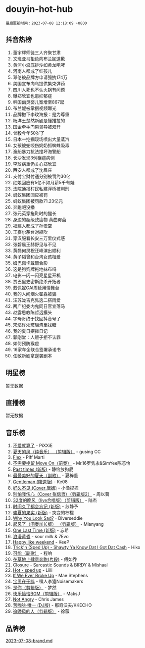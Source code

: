 # douyin-hot-hub

`最后更新时间：2023-07-08 12:18:09 +0800`

## 抖音热榜

1. 董宇辉师徒三人齐聚甘肃
1. 文班亚马拒绝向布兰妮道歉
1. 黄河小浪底排沙如黄龙咆哮
1. 河南人都成了红孩儿
1. 邓伦被品牌方申请强执174万
1. 美国宣布向乌提供集束弹药
1. 四川人死也不认火锅有问题
1. 曝郑欣宜也患抑郁症
1. 韩国幽灵婴儿案增至867起
1. 布兰妮被掌掴视频曝光
1. 品牌撤下李玟海报：是为尊重
1. 杨洋王楚然新剧是懂推拉的
1. 国企牵手门男领导被双开
1. 曾毅今年50岁了
1. 日本一挖掘现场喷出大量蒸汽
1. 女孩被蛇咬伤奶奶抓蜘蛛吸毒
1. 渔船暴力抗法撞坏海警船
1. 长沙发现3例猴痘病例
1. 李玟病重仍关心郑欣宜
1. 西安人都成了沈眉庄
1. 支付宝财付通分别被罚约30亿
1. 红娘回应有5亿不如月薪5千有娃
1. 法院通报村民私建浮桥被判刑
1. 蚂蚁集团回应被罚
1. 蚂蚁集团被罚款71.23亿元
1. 奔跑吧没播
1. 张元英穿拖鞋时的腿长
1. 身边的超级致癌物 黄曲霉菌
1. 福建人都成了孙悟空
1. 王嘉尔茅台对瓶吹
1. 穿汉服看长安三万里仪式感
1. 张碧晨王赫野见与不见
1. 黄磊何炅祝汪峰演出顺利
1. 黄子韬曾和台湾女孩相爱
1. 姆巴佩卡戴珊合影
1. 这是狗狗牌拖地抹布吗
1. 电影一闪一闪亮星星开机
1. 贾巴里史密斯绝杀开拓者
1. 戴佩妮GAI周延用情舞台
1. 我的人间烟火翟淼被骗
1. 汪苏泷吉克隽逸二搭雨爱
1. 两广纪委内鬼同日官宣落马
1. 赵露思教陈哲远摸头
1. 字母哥终于找回抖音号了
1. 宋焰许沁玻璃渣里找糖
1. 我的夏日摆摊日记
1. 郭刚堂：人贩子拒不认罪
1. 如何预防猴痘
1. 16家车企联合签署承诺书
1. 任敏新剧拿逆袭剧本

## 明星榜

暂无数据

## 直播榜

暂无数据

## 音乐榜

1. [不爱就算了](https://sf6-cdn-tos.douyinstatic.com/obj/tos-cn-ve-2774/oMsFyA3EBDiUgOWxcdofhRnrIAWth1ab8wzqWo) - PiXXiE
1. [夏天的风（纯音乐） （剪辑版）](https://sf6-cdn-tos.douyinstatic.com/obj/tos-cn-ve-2774/oUzLjBZZFQAoNRmGokEeD5zfQCObp6UeFAnTa6) - gusing CC
1. [Flex](https://sf6-cdn-tos.douyinstatic.com/obj/tos-cn-ve-2774/fdd81ae057724bbe9f599a36af513da8) - Piff Marti
1. [不需要挽留 Move On（前奏）](https://sf3-cdn-tos.douyinstatic.com/obj/tos-cn-ve-2774/ooCBhgCCkF4nExzQL9WZSUbitfA8IsDkgQIYhe) - Mr.16罗隽永&SimYee陈芯怡
1. [Past times (新版)](https://sf3-cdn-tos.douyinstatic.com/obj/tos-cn-ve-2774/oA1tEf2QB7ms4zF9MAmACHVrGBhWVyaowOAoIh) - 静怡放狗屁
1. [最最美好的夏天（副歌）](https://sf3-cdn-tos.douyinstatic.com/obj/tos-cn-ve-2774/o4FMghDLZkPIkCutdrsXlbTHcaZztBfeCp9AFS) - 夏梓薰
1. [Gentleman (降速版)](https://sf3-cdn-tos.douyinstatic.com/obj/tos-cn-ve-2774/oMWE2oIwotBfzhBNi7sKEVt5StzxAAlMcO5yFo) - Ke08
1. [好久不见 (Cover 唐嫣)](https://sf6-cdn-tos.douyinstatic.com/obj/tos-cn-ve-2774/ogDxPCzahBFboQn4VGlAFMVqaC8OyTfnheNheN) - 小渔捏捏
1. [别怕我伤心（Cover 张信哲）（剪辑版2）](https://sf3-cdn-tos.douyinstatic.com/obj/tos-cn-ve-2774/71ecedffda8d4ab8877b98224f3a82a9) - 周以菊
1. [32度的晚风（live合唱版）（剪辑版）](https://sf3-cdn-tos.douyinstatic.com/obj/tos-cn-ve-2774/oQUADoyMRFyzcAUVQEhAKNh7fWBsmESGrkDB3I) - 陆杰
1. [时间久了都会忘记 (新版)](https://sf6-cdn-tos.douyinstatic.com/obj/tos-cn-ve-2774/ogHmjogDDAI4q1wkCWOMZOYePb2YhwtQBnfBgF) - 苏静予
1. [盛夏的果实 (新版)](https://sf6-cdn-tos.douyinstatic.com/obj/tos-cn-ve-2774/oAokWeBZQnk2qgtiPglKCbONQb39F6BDgaYeDW) - 突变的柠檬
1. [Why You Look Sad?](https://sf6-cdn-tos.douyinstatic.com/obj/tos-cn-ve-2774/9a2ee7c4e7f645a2b373dcd6d6fe5c04) - Diverseddie
1. [起风了（间奏加长版） （剪辑版）](https://sf6-cdn-tos.douyinstatic.com/obj/tos-cn-ve-2774/8a927fdf26bc49e0ada58e80d57cf030) - Mianyang
1. [One Last Time (新版)](https://sf3-cdn-tos.douyinstatic.com/obj/tos-cn-ve-2774/owb0Ab5CBdBDhygXHZneQjoOwQqyqrZZK8KtfC) - 忘希
1. [浪漫黄昏](https://sf3-cdn-tos.douyinstatic.com/obj/tos-cn-ve-2774/a2e4e0b8cf8b4cc0a6bfed7cd21bd5a0) - sour milk & 7Evo
1. [Happy like weekend](https://sf6-cdn-tos.douyinstatic.com/obj/tos-cn-ve-2774/o0OfAnfYcF4hwK8mwGGQx597Wf1QAOb9KehnDk) - KeeP
1. [Trick'n (Sped Up) - Shawty Ya Know Dat I Got Dat Cash](https://sf3-cdn-tos.douyinstatic.com/obj/tos-cn-ve-2774/oorYAQjof6H8XKXXAcYeVgdEeyfKrbMrVKeMvY) - Hiko
1. [可能（副歌）](https://sf3-cdn-tos.douyinstatic.com/obj/tos-cn-ve-2774/cde1731888894259b333569393c2fb51) - 程响
1. [在草地上肆意奔跑(片段)](https://sf3-cdn-tos.douyinstatic.com/obj/tos-cn-ve-2774/8831d494742f45dabdfa8adb8b817259) - 傅如乔
1. [Closure](https://sf6-cdn-tos.douyinstatic.com/obj/tos-cn-ve-2774/84f7422b29f94b78a5f3b0386275db35) - Sarcastic Sounds & BIRDY & Mishaal
1. [Hot - sped up](https://sf3-cdn-tos.douyinstatic.com/obj/tos-cn-ve-2774/oY5GA4tzoICWsYxWdyUKW0wulAyBzhWbfKtIUw) - Liili
1. [If We Ever Broke Up](https://sf6-cdn-tos.douyinstatic.com/obj/tos-cn-ve-2774/o8onj5HDk0ImtBmO0URBfeyCDXQJMYkQ1gb8Zy) - Mae Stephens
1. [宝贝在干嘛](https://sf6-cdn-tos.douyinstatic.com/obj/tos-cn-ve-2774/okW4hBCfJI5B2ZEgTCtikhMW7IafzNrBQIYkpJ) - 嘿人李逵Noisemakers
1. [是你（剪辑版）](https://sf6-cdn-tos.douyinstatic.com/obj/tos-cn-ve-2774/46019dae783c4c969944217fe1cfafc4) - 梦然
1. [快乐恰恰BGM（剪辑版）](https://sf6-cdn-tos.douyinstatic.com/obj/tos-cn-ve-2774/ok3PUVPVnoel4ltJCf8RCaZSEBbrjXAQDpgotp) - MaksJ
1. [Not Angry](https://sf6-cdn-tos.douyinstatic.com/obj/tos-cn-ve-2774/651f30a826dc43cbb6becf6b048f9541) - Chris James
1. [苦咖啡·唯一 (DJ版)](https://sf6-cdn-tos.douyinstatic.com/obj/tos-cn-ve-2774/oohZWXUzNXlh9bzpBgNUfJCQHGILwWgDBaejQt) - 那奇沃夫/KKECHO
1. [追晚风的人（剪辑版）](https://sf3-cdn-tos.douyinstatic.com/obj/tos-cn-ve-2774/560835060af84ac29cd5c12e2a98f7eb) - 徐薇

## 品牌榜

[2023-07-08-brand.md](2023-07-08-brand.md)
